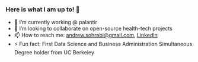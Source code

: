 ### Here is what I am up to! 👋

- 🔭 I’m currently working @ palantir
- 👯 I’m looking to collaborate on open-source health-tech projects
- 📫 How to reach me: <andrew.sohrabi@gmail.com>, [LinkedIn](https://www.linkedin.com/in/andrewsohrabi/)
- ⚡ Fun fact: First Data Science and Business Administration Simultaneous Degree holder from UC Berkeley
